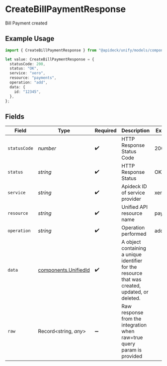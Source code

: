 # CreateBillPaymentResponse

Bill Payment created

## Example Usage

```typescript
import { CreateBillPaymentResponse } from "@apideck/unify/models/components";

let value: CreateBillPaymentResponse = {
  statusCode: 200,
  status: "OK",
  service: "xero",
  resource: "payments",
  operation: "add",
  data: {
    id: "12345",
  },
};
```

## Fields

| Field                                                                                           | Type                                                                                            | Required                                                                                        | Description                                                                                     | Example                                                                                         |
| ----------------------------------------------------------------------------------------------- | ----------------------------------------------------------------------------------------------- | ----------------------------------------------------------------------------------------------- | ----------------------------------------------------------------------------------------------- | ----------------------------------------------------------------------------------------------- |
| `statusCode`                                                                                    | *number*                                                                                        | :heavy_check_mark:                                                                              | HTTP Response Status Code                                                                       | 200                                                                                             |
| `status`                                                                                        | *string*                                                                                        | :heavy_check_mark:                                                                              | HTTP Response Status                                                                            | OK                                                                                              |
| `service`                                                                                       | *string*                                                                                        | :heavy_check_mark:                                                                              | Apideck ID of service provider                                                                  | xero                                                                                            |
| `resource`                                                                                      | *string*                                                                                        | :heavy_check_mark:                                                                              | Unified API resource name                                                                       | payments                                                                                        |
| `operation`                                                                                     | *string*                                                                                        | :heavy_check_mark:                                                                              | Operation performed                                                                             | add                                                                                             |
| `data`                                                                                          | [components.UnifiedId](../../models/components/unifiedid.md)                                    | :heavy_check_mark:                                                                              | A object containing a unique identifier for the resource that was created, updated, or deleted. |                                                                                                 |
| `raw`                                                                                           | Record<string, *any*>                                                                           | :heavy_minus_sign:                                                                              | Raw response from the integration when raw=true query param is provided                         |                                                                                                 |